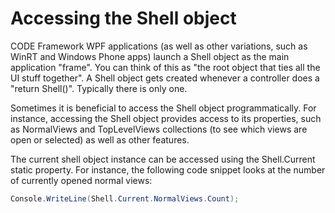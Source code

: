 ﻿# Accessing the Shell object

CODE Framework WPF applications (as well as other variations, such as WinRT and Windows Phone apps) launch a Shell object as the main application "frame". You can think of this as "the root object that ties all the UI stuff together". A Shell object gets created whenever a controller does a "return Shell()". Typically there is only one.

Sometimes it is beneficial to access the Shell object programmatically. For instance, accessing the Shell object provides access to its properties, such as NormalViews and TopLevelViews collections (to see which views are open or selected) as well as other features.

The current shell object instance can be accessed using the Shell.Current static property. For instance, the following code snippet looks at the number of currently opened normal views:

```cs
Console.WriteLine(Shell.Current.NormalViews.Count); 
```